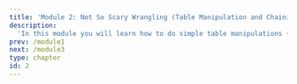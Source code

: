```yaml
---
title: 'Module 2: Not So Scary Wrangling (Table Manipulation and Chaining)'
description:
  'In this module you will learn how to do simple table manipulations (modifying columns inplace with and without the apply function. You will also learn about method chaining conventions (style, including multi-line).'
prev: /module1
next: /module3
type: chapter
id: 2
---
```

